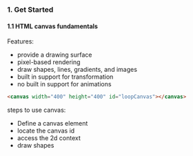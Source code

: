 
### 1. Get Started 

#### 1.1 HTML canvas fundamentals 

Features: 
+ provide a drawing surface 
+ pixel-based rendering 
+ draw shapes, lines, gradients, and images 
+ built in support for transformation 
+ no built in support for animations 

```html
<canvas width="400" height="400" id="loopCanvas"></canvas>
```

steps to use canvas:

+ Define a canvas element 
+ locate the canvas id 
+ access the 2d context 
+ draw shapes
